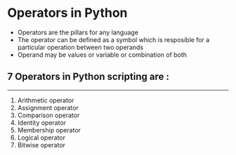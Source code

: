# Operators in Python
* Operators are the pillars for any language
* The operator can be defined as a symbol which is resposible for a particular operation between two operands 
* Operand may be values or variable or combination of both

## 7 Operators in Python scripting are :
---
1. Arithmetic operator
2. Assignment operator
3. Comparison operator
4. Identity operator
5. Membership operator
6. Logical operator
7. Bitwise operator 